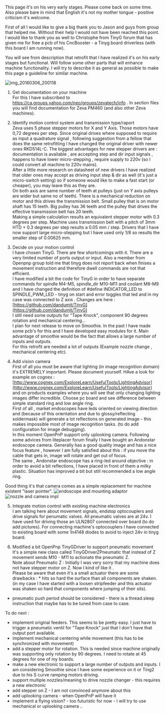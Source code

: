 This page it's on his very early stages. Please come back on some time. Also please bare in mind that English it's not my mother tongue - positive criticism it's welcome.

First of all I would like to give a big thank you to Jason and guys from group that helped me. Without their help I would not have been reached this point. I would like to thank you as well to Christophe from TinyG forum that has given me for free a pcb of his CncBooster - a Tinyg board driverless (with this board I am running now).

You will see from description that retrofit that I have realized it's on his early stages but functional. Will follow some other parts that will enhance machine functionality.
I will try to describe it as general as possible to make this page a guideline for similar machine. 

![img_20160306_200118](https://cloud.githubusercontent.com/assets/670552/13561503/6f6f699c-e436-11e5-9353-78c87a3bfcb9.jpg)  

1. Get documentation on your machine  
For this I have subscribed to  https://ca.groups.yahoo.com/neo/groups/zevatech/info . In section files you will find documentation for Zeva PM460 (and also other Zeva machines).  

2. Identify motion control system and transmission type/raport  
Zeva uses 5 phase stepper motors for X and Y Axis. Those motors have 0,72 degrees per step. Since original drives where supposed to require as input a quadrature signal , following suggestion from a fellow that does the same retrofitting I have changed the original driver with newer ones RKD514L-C. The biggest advantages for new stepper drivers are : documentation is available , are accepting step and dir input signals ,  happens to have lower micro-stepping ,  require supply to 220v (so I could convert all machine to 220v mains).  
After a little more research on datasheet of new drivers I have realized that older ones may accept as driving input step & dir as well (it's just a micro-switch setting) so if someone would like to make a fast start (or cheaper), you may leave this as they are.     
On both axis are same number of teeth at pulleys (just on Y axis pulleys are wider but same no of teeth). There is a mechanical reduction on motor and this drives the transmission belt. Small pulley that is on motor shaft has 15 teeth. Big pulley has 36 teeth  and the pulley that drives the effective transmission belt has 20 teeth.   
Making a simple calculation results an equivalent stepper motor with 0.3 degrees per step.
Machine uses transmission belt with a pitch of 3mm HTD + 0.3 degrees per step results a 0.05 mm / step.
Drivers that I have now support large micro-stepping but I have used only 1/8 so results the smaller step of 0.00625
mm.  

3. Decide on your motion control  
I have chosen TinyG. There are few shortcomings with it. There are a very limited number of ports output or input. Also a member from Openpnp group told me that tinyg does not report back when finises a movement instruction and therefore dwell commands are not that efficient.  
I have modified a bit the code for TinyG in order to have separate commands for spindle M4-M5, spindle_dir M10-M11 and coolant M8-M9 and I have changed the definition of #define INDICATOR_LED to SPINDLE_PWM_LED - tinyg on start and error toggles that led and in my case was connected to Z axis . Changes are here : [https://github.com/dandumit/TinyG](https://github.com/dandumit/TinyG)  
I still need some outputs for "Tape Knock", component 90 degrees rotation and mechanical centering...   
I plan for next release to move on Smoothie. In the past I have made some pcb's for this and I have developed easy modules for it.  Main advantage of smoothie would be the fact that allows a large number of inputs and outputs.  
For this retrofit are needed a lot of outputs (Example nozzle change , mechanical centering etc).  

4. Add vision camera  
First of all you must be aware that lighting (in image recognition domain) it's EXTREMELY important. Please document yourself. HAve a look for example on cognex : [http://www.cognex.com/ExploreLearn/UsefulTools/LightingAdvisor](http://www.cognex.com/ExploreLearn/UsefulTools/LightingAdvisor) and on products examples where you will see that only changing lighting images differ incredible. Choose pc board and see difference between simple standard ring and low angle ring.  
First of all , market endoscopes have leds oriented on viewing direction and (because of this orientation and due to glossy/reflecting soldermask) will generate a lot reflections on generated image - this makes impossible most of image recognition tasks. (to do add configuration for image debugging).  
In this moment OpenPnP support only uplooking camera. Following some advices from liteplacer forum finally I have bought an Andonstar endoscope camera.  Generally has a good quality image and has a nice focus feature , however I am fully satisfied about this : if you move the cable that gets in, image will rotate and get out of focus.  
The same , Andonstar endoscope has a ring-led around objective : in order to avoid a bit reflections, I have placed in front of them a milky plastic. Situation has improved a bit but still recommended a low angle ring.   

Good thing it's that camera comes as a simple replacement for machine existent "laser pointer".
![endoscope and mounting adaptor](https://cloud.githubusercontent.com/assets/670552/13505265/1d5e9446-e181-11e5-8d32-328604c4e129.jpg)
![nozzle and camera impl](https://cloud.githubusercontent.com/assets/670552/13505269/2492ec58-e181-11e5-980e-b4803dbe5795.jpg)  

5. Integrate motion control with existing machine electronics  
I am talking here about movement signals, endstop optocouplers and drive signals for penumatic valves.
All pneumatic valves are at 24v. I have used for driving those an ULN2807 connected over board (to do add pictures).
For connecting machine's optocouplers I have connected to existing board with some 1n4148 diodes to avoid to inject 24v in tinyg board.  

6. Modified a bit OpenPnp TinyGDriver to support pneumatic movement  
It's a simple new class called TinyGDriverZPneumatic that instead of Z movement sends M10 - M11 to actionate the pneumatic Z.    
Note about Pneumatic Z : Initially I was very sorry that my machine does not have stepper motor on Z. Now I kind of like it .   
Please be aware that even it's a small actuator there are some drawbacks : * hits so hard the surface than all components are shaken. (in my case I have started with a loosen stripfeeder and this actuator was shaken so hard that components where jumping of their sits).  
* pneumatic push period should be considered - there is a thread.sleep instruction that maybe has to be tuned from case to case.   

To do next : 
* implement original feeders. This seems to be pretty easy. I just have to trigger a pneumatic ventil for "Tape Knock" just that I don't have that output port available.
* implement mechanical centering while movement (this has to be synchronized with movement)
* add a stepper motor for rotation. This is needed since machine originally was supporting only rotation by 90 degrees. I need to rotate at 45 degrees for one of my boards.
* make a new electronic to support a large number of outputs and inputs. I am considering Smoothie since I have some experience on it or Ting2 due to his S curve ramping motors driving.  
* support multiple nozzles/meaning to drive nozzle changer - this requires a new electronic
* add stepper on Z - I am not convinced anymore about this
* add uplooking camera - when OpenPnP will have it
* implement a flying vision? - too futuristic for now - I will try to use mechanical or uplooking camera ..